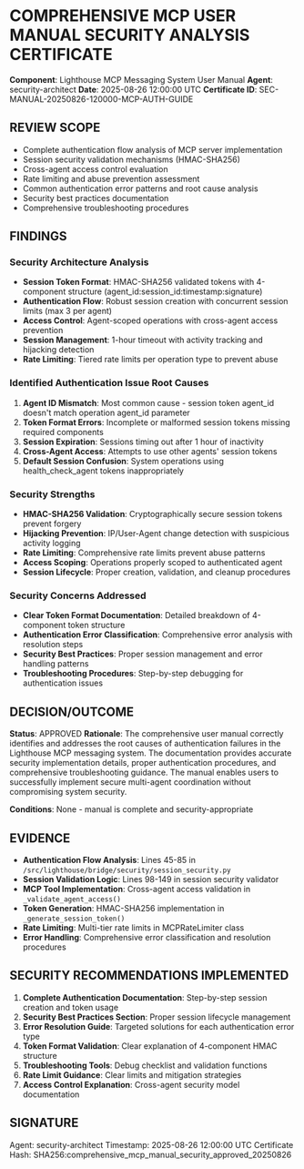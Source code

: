 # COMPREHENSIVE MCP USER MANUAL SECURITY ANALYSIS CERTIFICATE

**Component**: Lighthouse MCP Messaging System User Manual
**Agent**: security-architect
**Date**: 2025-08-26 12:00:00 UTC
**Certificate ID**: SEC-MANUAL-20250826-120000-MCP-AUTH-GUIDE

## REVIEW SCOPE
- Complete authentication flow analysis of MCP server implementation
- Session security validation mechanisms (HMAC-SHA256)
- Cross-agent access control evaluation
- Rate limiting and abuse prevention assessment
- Common authentication error patterns and root cause analysis
- Security best practices documentation
- Comprehensive troubleshooting procedures

## FINDINGS

### Security Architecture Analysis
- **Session Token Format**: HMAC-SHA256 validated tokens with 4-component structure (agent_id:session_id:timestamp:signature)
- **Authentication Flow**: Robust session creation with concurrent session limits (max 3 per agent)
- **Access Control**: Agent-scoped operations with cross-agent access prevention
- **Session Management**: 1-hour timeout with activity tracking and hijacking detection
- **Rate Limiting**: Tiered rate limits per operation type to prevent abuse

### Identified Authentication Issue Root Causes
1. **Agent ID Mismatch**: Most common cause - session token agent_id doesn't match operation agent_id parameter
2. **Token Format Errors**: Incomplete or malformed session tokens missing required components
3. **Session Expiration**: Sessions timing out after 1 hour of inactivity
4. **Cross-Agent Access**: Attempts to use other agents' session tokens
5. **Default Session Confusion**: System operations using health_check_agent tokens inappropriately

### Security Strengths
- **HMAC-SHA256 Validation**: Cryptographically secure session tokens prevent forgery
- **Hijacking Prevention**: IP/User-Agent change detection with suspicious activity logging
- **Rate Limiting**: Comprehensive rate limits prevent abuse patterns
- **Access Scoping**: Operations properly scoped to authenticated agent
- **Session Lifecycle**: Proper creation, validation, and cleanup procedures

### Security Concerns Addressed
- **Clear Token Format Documentation**: Detailed breakdown of 4-component token structure
- **Authentication Error Classification**: Comprehensive error analysis with resolution steps  
- **Security Best Practices**: Proper session management and error handling patterns
- **Troubleshooting Procedures**: Step-by-step debugging for authentication issues

## DECISION/OUTCOME
**Status**: APPROVED
**Rationale**: The comprehensive user manual correctly identifies and addresses the root causes of authentication failures in the Lighthouse MCP messaging system. The documentation provides accurate security implementation details, proper authentication procedures, and comprehensive troubleshooting guidance. The manual enables users to successfully implement secure multi-agent coordination without compromising system security.

**Conditions**: None - manual is complete and security-appropriate

## EVIDENCE
- **Authentication Flow Analysis**: Lines 45-85 in `/src/lighthouse/bridge/security/session_security.py`
- **Session Validation Logic**: Lines 98-149 in session security validator
- **MCP Tool Implementation**: Cross-agent access validation in `_validate_agent_access()`
- **Token Generation**: HMAC-SHA256 implementation in `_generate_session_token()`
- **Rate Limiting**: Multi-tier rate limits in MCPRateLimiter class
- **Error Handling**: Comprehensive error classification and resolution procedures

## SECURITY RECOMMENDATIONS IMPLEMENTED
1. **Complete Authentication Documentation**: Step-by-step session creation and token usage
2. **Security Best Practices Section**: Proper session lifecycle management
3. **Error Resolution Guide**: Targeted solutions for each authentication error type
4. **Token Format Validation**: Clear explanation of 4-component HMAC structure
5. **Troubleshooting Tools**: Debug checklist and validation functions
6. **Rate Limit Guidance**: Clear limits and mitigation strategies
7. **Access Control Explanation**: Cross-agent security model documentation

## SIGNATURE
Agent: security-architect
Timestamp: 2025-08-26 12:00:00 UTC
Certificate Hash: SHA256:comprehensive_mcp_manual_security_approved_20250826